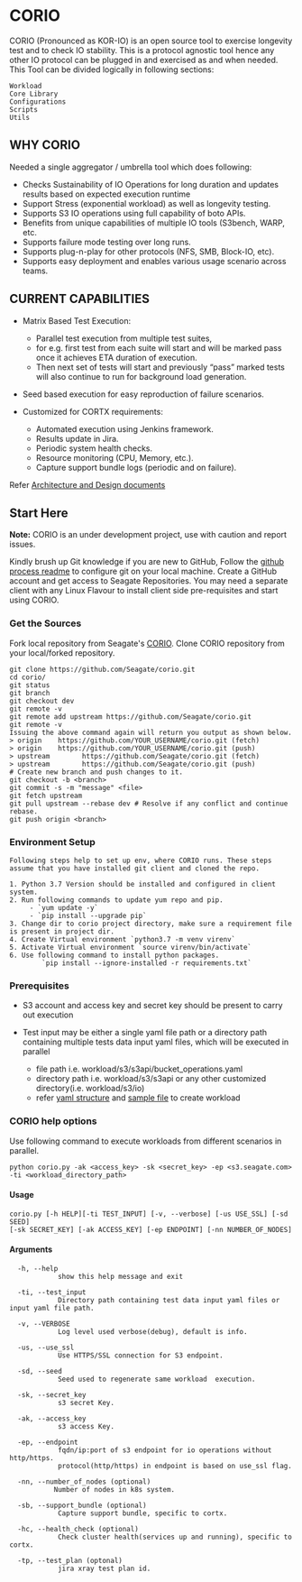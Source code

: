# CORIO
CORIO (Pronounced as KOR-IO) is an open source tool to exercise longevity test and to check IO stability.
This is a protocol agnostic tool hence any other IO protocol can be plugged in and exercised as and when needed.
This Tool can be divided logically in following sections:

    Workload
    Core Library
    Configurations
    Scripts
    Utils

## WHY CORIO

Needed a single aggregator / umbrella tool which does following:
-   Checks Sustainability of IO Operations for long duration and updates results based on expected execution runtime
-   Support Stress (exponential workload) as well as longevity testing.
-   Supports S3 IO operations using full capability of boto APIs.
-   Benefits from unique capabilities of multiple IO tools (S3bench, WARP, etc.
-   Supports failure mode testing over long runs.
-   Supports plug-n-play for other protocols (NFS, SMB, Block-IO, etc).
-   Supports easy deployment and enables various usage scenario across teams.

## CURRENT CAPABILITIES

- Matrix Based Test Execution:
  -   Parallel test execution from multiple test suites, 
  -   for e.g. first test from each suite will start and will be marked pass once it achieves ETA duration of execution.
  -   Then next set of tests will start and previously “pass” marked tests will also continue to run for background load generation.

- Seed based execution for easy reproduction of failure scenarios.
- Customized for CORTX requirements:
  -   Automated execution using Jenkins framework.
  -   Results update in Jira.
  -   Periodic system health checks.
  -   Resource monitoring (CPU, Memory, etc.).
  -   Capture support bundle logs (periodic and on failure).
  
Refer [Architecture and Design documents](docs/Architecture_and_Design.md)

## Start Here

**Note:** CORIO is an under development project, use with caution and report issues.

Kindly brush up Git knowledge if you are new to GitHub,
Follow the [github process readme](https://github.com/Seagate/cortx/blob/main/doc/github-process-readme.md)
to configure git on your local machine. Create a GitHub account and get access to Seagate Repositories.
You may need a separate client with any Linux Flavour to install client side pre-requisites and start using CORIO.

### Get the Sources

Fork local repository from Seagate's [CORIO](https://github.com/Seagate/corio.git). Clone CORIO repository from your local/forked repository.

    git clone https://github.com/Seagate/corio.git
    cd corio/
    git status
    git branch
    git checkout dev
    git remote -v
    git remote add upstream https://github.com/Seagate/corio.git
    git remote -v
    Issuing the above command again will return you output as shown below.
    > origin    https://github.com/YOUR_USERNAME/corio.git (fetch)
    > origin    https://github.com/YOUR_USERNAME/corio.git (push)
    > upstream        https://github.com/Seagate/corio.git (fetch)
    > upstream        https://github.com/Seagate/corio.git (push)
    # Create new branch and push changes to it.
    git checkout -b <branch>
    git commit -s -m "message" <file>
    git fetch upstream
    git pull upstream --rebase dev # Resolve if any conflict and continue rebase.
    git push origin <branch>

### Environment Setup

    Following steps help to set up env, where CORIO runs. These steps assume that you have installed git client and cloned the repo.

    1. Python 3.7 Version should be installed and configured in client system.
    2. Run following commands to update yum repo and pip.
         - `yum update -y`
         - `pip install --upgrade pip`
    3. Change dir to corio project directory, make sure a requirement file is present in project dir.
    4. Create Virtual environment `python3.7 -m venv virenv`
    5. Activate Virtual environment `source virenv/bin/activate`
    6. Use following command to install python packages.
            `pip install --ignore-installed -r requirements.txt`

### Prerequisites

-   S3 account and access key and secret key should be present to carry out execution

-   Test input may be either a single yaml file path or a directory path containing multiple tests data input yaml files, which will be executed in parallel

    -   file path i.e. workload/s3/s3api/bucket_operations.yaml
    -   directory path i.e. workload/s3/s3api or any other customized directory(i.e. workload/s3/io)
    -   refer [yaml structure](docs/YAML_documents/yaml_structure.md) and [sample file](docs/YAML_documents/sample_file.yaml) to create workload

### CORIO help options

  Use following command to execute workloads from different scenarios in parallel.

    python corio.py -ak <access_key> -sk <secret_key> -ep <s3.seagate.com> -ti <workload_directory_path>

#### Usage

    corio.py [-h HELP][-ti TEST_INPUT] [-v, --verbose] [-us USE_SSL] [-sd SEED]
    [-sk SECRET_KEY] [-ak ACCESS_KEY] [-ep ENDPOINT] [-nn NUMBER_OF_NODES]

#### Arguments

      -h, --help    
                show this help message and exit

      -ti, --test_input
                Directory path containing test data input yaml files or input yaml file path.
    
      -v, --VERBOSE 
                Log level used verbose(debug), default is info.
    
      -us, --use_ssl
                Use HTTPS/SSL connection for S3 endpoint.
    
      -sd, --seed
                Seed used to regenerate same workload  execution.
    
      -sk, --secret_key
                s3 secret Key.
    
      -ak, --access_key
                s3 access Key.
    
      -ep, --endpoint
                fqdn/ip:port of s3 endpoint for io operations without http/https.
                protocol(http/https) in endpoint is based on use_ssl flag.
    
      -nn, --number_of_nodes (optional)
               Number of nodes in k8s system.

      -sb, --support_bundle (optional)
                Capture support bundle, specific to cortx.

      -hc, --health_check (optional)
                Check cluster health(services up and running), specific to cortx.

      -tp, --test_plan (optonal)
                jira xray test plan id.
